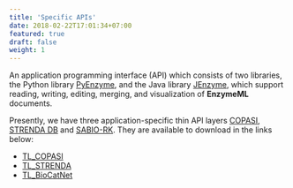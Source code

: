 ```yaml
---
title: 'Specific APIs'
date: 2018-02-22T17:01:34+07:00
featured: true
draft: false
weight: 1
---
```


An application programming interface (API) which consists of two libraries, the Python library 
[PyEnzyme](https://github.com/EnzymeML/PyEnzyme/tree/main), and the Java library 
[JEnzyme](https://github.com/EnzymeML/JEnzyme), which support reading, writing, editing, merging, 
and visualization of **EnzymeML** documents.

Presently, we have three application-specific thin API layers [COPASI](http://copasi.org/), 
[STRENDA DB](https://www.beilstein-strenda-db.org/strenda/index.xhtml) and
[SABIO-RK](http://sabio.h-its.org/).  They are available to download in the links below:
- [TL_COPASI](https://github.com/EnzymeML/PyEnzyme/blob/main/pyenzyme/Examples/ThinLayers/TL_Copasi.py)
- [TL_STRENDA](https://github.com/EnzymeML/PyEnzyme/tree/main/pyenzyme/Examples/ThinLayers/TL_Strenda.py)
- [TL_BioCatNet](https://github.com/EnzymeML/PyEnzyme/tree/main/pyenzyme/Examples/ThinLayers/TL_BioCatNet.py)
